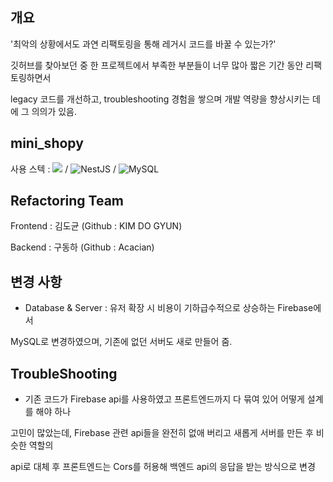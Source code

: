 ## 개요
'최악의 상황에서도 과연 리팩토링을 통해 레거시 코드를 바꿀 수 있는가?'

깃허브를 찾아보던 중 한 프로젝트에서 부족한 부분들이 너무 많아 짧은 기간 동안 리팩토링하면서

legacy 코드를 개선하고, troubleshooting 경험을 쌓으며 개발 역량을 향상시키는 데에 그 의의가 있음.

## mini_shopy
사용 스텍 : ![](https://img.shields.io/badge/React-20232A?style=for-the-badge&logo=react&logoColor=61DAFB) / ![NestJS](https://img.shields.io/badge/nestjs-%23E0234E.svg?style=for-the-badge&logo=nestjs&logoColor=white) / ![MySQL](https://img.shields.io/badge/mysql-4479A1.svg?style=for-the-badge&logo=mysql&logoColor=white)

## Refactoring Team
Frontend : 김도균 (Github : KIM DO GYUN)

Backend : 구동하 (Github : Acacian)

## 변경 사항
- Database & Server : 유저 확장 시 비용이 기하급수적으로 상승하는 Firebase에서

MySQL로 변경하였으며, 기존에 없던 서버도 새로 만들어 줌.

## TroubleShooting
- 기존 코드가 Firebase api를 사용하였고 프론트엔드까지 다 묶여 있어 어떻게 설계를 해야 하나

고민이 많았는데, Firebase 관련 api들을 완전히 없애 버리고 새롭게 서버를 만든 후 비슷한 역할의

api로 대체 후 프론트엔드는 Cors를 허용해 백엔드 api의 응답을 받는 방식으로 변경

